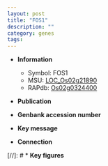 ```yaml
---
layout: post
title: "FOS1"
description: ""
category: genes
tags: 
---
```


* **Information**  
    + Symbol: FOS1  
    + MSU: [LOC_Os02g21890](http://rice.uga.edu/cgi-bin/ORF_infopage.cgi?orf=LOC_Os02g21890)  
    + RAPdb: [Os02g0324400](http://rapdb.dna.affrc.go.jp/viewer/gbrowse_details/irgsp1?name=Os02g0324400)  

* **Publication**  

* **Genbank accession number**  

* **Key message**  

* **Connection**  

[//]: # * **Key figures**  


